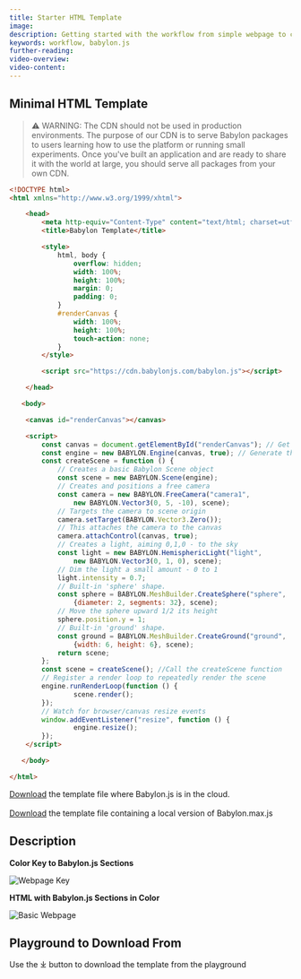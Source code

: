 ```yaml
---
title: Starter HTML Template 
image: 
description: Getting started with the workflow from simple webpage to complete app with IDE and developmental frameworks.
keywords: workflow, babylon.js
further-reading:
video-overview:
video-content:
---
```



## Minimal HTML Template

> ⚠️ WARNING: The CDN should not be used in production environments. The purpose of our CDN is to serve Babylon packages to users learning how to use the platform or running small experiments. Once you've built an application and are ready to share it with the world at large, you should serve all packages from your own CDN.

```html
<!DOCTYPE html>
<html xmlns="http://www.w3.org/1999/xhtml">

    <head>
        <meta http-equiv="Content-Type" content="text/html; charset=utf-8"/>
        <title>Babylon Template</title>

        <style>
            html, body {
                overflow: hidden;
                width: 100%;
                height: 100%;
                margin: 0;
                padding: 0;
            }
            #renderCanvas {
                width: 100%;
                height: 100%;
                touch-action: none;
            }
        </style>

        <script src="https://cdn.babylonjs.com/babylon.js"></script>

    </head>

   <body>

	<canvas id="renderCanvas"></canvas>

	<script>
        const canvas = document.getElementById("renderCanvas"); // Get the canvas element
        const engine = new BABYLON.Engine(canvas, true); // Generate the BABYLON 3D engine
        const createScene = function () {
            // Creates a basic Babylon Scene object
            const scene = new BABYLON.Scene(engine);
            // Creates and positions a free camera
            const camera = new BABYLON.FreeCamera("camera1", 
                new BABYLON.Vector3(0, 5, -10), scene);
            // Targets the camera to scene origin
            camera.setTarget(BABYLON.Vector3.Zero());
            // This attaches the camera to the canvas
            camera.attachControl(canvas, true);
            // Creates a light, aiming 0,1,0 - to the sky
            const light = new BABYLON.HemisphericLight("light", 
                new BABYLON.Vector3(0, 1, 0), scene);
            // Dim the light a small amount - 0 to 1
            light.intensity = 0.7;
            // Built-in 'sphere' shape.
            const sphere = BABYLON.MeshBuilder.CreateSphere("sphere", 
                {diameter: 2, segments: 32}, scene);
            // Move the sphere upward 1/2 its height
            sphere.position.y = 1;
            // Built-in 'ground' shape.
            const ground = BABYLON.MeshBuilder.CreateGround("ground", 
                {width: 6, height: 6}, scene);
            return scene;
        };
        const scene = createScene(); //Call the createScene function
        // Register a render loop to repeatedly render the scene
        engine.runRenderLoop(function () {
                scene.render();
        });
        // Watch for browser/canvas resize events
        window.addEventListener("resize", function () {
                engine.resize();
        });
	</script>

   </body>

</html>
```

<a href="https://raw.githubusercontent.com/BabylonJSGuide/Tiled/master/basic1/index.zip" download="index.zip">Download</a> the template file where Babylon.js is in the cloud.   
<br />
<a href="https://raw.githubusercontent.com/BabylonJSGuide/Tiled/master/basic2.zip" download="basic template">Download</a> the template file containing a local version of Babylon.max.js

## Description

**Color Key to Babylon.js Sections**

![Webpage Key](/img/quickstart/htmlkey.png)

**HTML with Babylon.js Sections in Color**

![Basic Webpage](/img/quickstart/htmlbjs.png)

## Playground to Download From
Use the &#x2913; button to download the template from the playground

<Playground id="#WJXQP0" title="Basic Playground" description="CreateScene Playground Template." />  